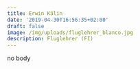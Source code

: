 ```yaml
---
title: Erwin Kälin
date: '2019-04-30T16:56:35+02:00'
draft: false
image: /img/uploads/fluglehrer_blanco.jpg
description: Fluglehrer (FI)
---
```

no body
